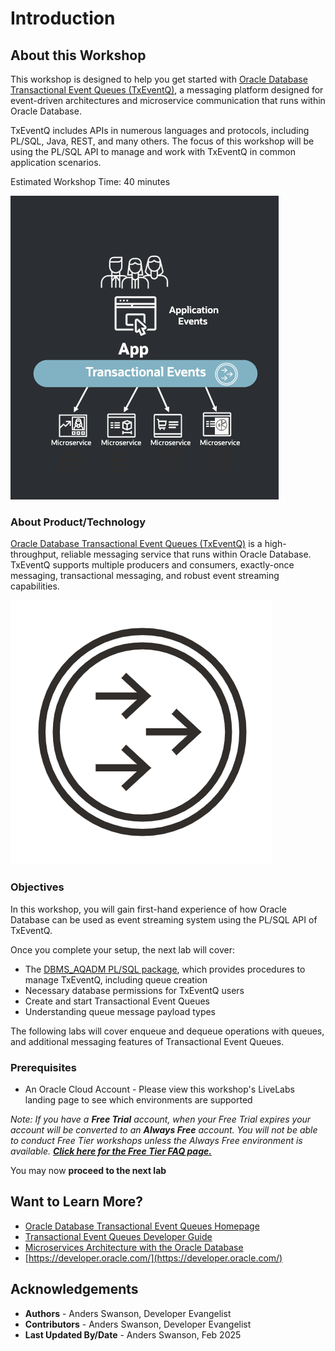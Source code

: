 # Introduction

## About this Workshop

This workshop is designed to help you get started with [Oracle Database Transactional Event Queues (TxEventQ)](https://www.oracle.com/database/advanced-queuing/), a messaging platform designed for event-driven architectures and microservice communication that runs within Oracle Database.

TxEventQ includes APIs in numerous languages and protocols, including PL/SQL, Java, REST, and many others. The focus of this workshop will be using the PL/SQL API to manage and work with TxEventQ in common application scenarios.

Estimated Workshop Time: 40 minutes

![TxEventQ Application Events](images/microservice-events.png " ")

### About Product/Technology

[Oracle Database Transactional Event Queues (TxEventQ)](https://docs.oracle.com/en/database/oracle/oracle-database/23/adque/aq-introduction.html) is a high-throughput, reliable messaging service that runs within Oracle Database. TxEventQ supports multiple producers and consumers, exactly-once messaging, transactional messaging, and robust event streaming capabilities.

![TxEventQ Logo](images/txeventq-logo.png " ")

### Objectives

In this workshop, you will gain first-hand experience of how Oracle Database can be used as event streaming system using the PL/SQL API of TxEventQ.

Once you complete your setup, the next lab will cover:

* The [DBMS_AQADM PL/SQL package](https://docs.oracle.com/en/database/oracle/oracle-database/23/arpls/DBMS_AQADM.html), which provides procedures to manage TxEventQ, including queue creation
* Necessary database permissions for TxEventQ users
* Create and start Transactional Event Queues
* Understanding queue message payload types

The following labs will cover enqueue and dequeue operations with queues, and additional messaging features of Transactional Event Queues.

### Prerequisites

* An Oracle Cloud Account - Please view this workshop's LiveLabs landing page to see which environments are supported

*Note: If you have a **Free Trial** account, when your Free Trial expires your account will be converted to an **Always Free** account. You will not be able to conduct Free Tier workshops unless the Always Free environment is available. **[Click here for the Free Tier FAQ page.](https://www.oracle.com/cloud/free/faq.html)***


You may now **proceed to the next lab**

## Want to Learn More?

* [Oracle Database Transactional Event Queues Homepage](https://docs.oracle.com/en/database/oracle/oracle-database/23/adque/index.html)
* [Transactional Event Queues Developer Guide](https://oracle.github.io/microservices-datadriven/transactional-event-queues/)
* [Microservices Architecture with the Oracle Database](https://www.oracle.com/technetwork/database/availability/trn5515-microserviceswithoracle-5187372.pdf)
* [https://developer.oracle.com/](https://developer.oracle.com/)

## Acknowledgements

* **Authors** - Anders Swanson, Developer Evangelist
* **Contributors** - Anders Swanson, Developer Evangelist
* **Last Updated By/Date** - Anders Swanson, Feb 2025
